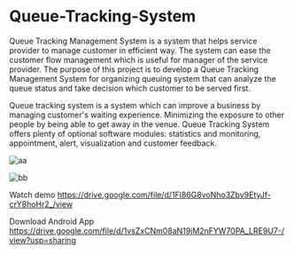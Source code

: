 # Queue-Tracking-System

Queue Tracking Management System is a system that helps service provider to manage customer in efficient way. The system can ease the customer flow management which is useful for manager of the service provider. The purpose of this project is to develop a Queue Tracking Management System for organizing queuing system that can analyze the queue status and take decision which customer to be served first.

Queue tracking system is a system which can improve a business by managing customer's waiting experience. Minimizing the exposure to other people by being able to get away in the venue. Queue Tracking System offers plenty of optional software modules: statistics and monitoring, appointment, alert, visualization and customer feedback.

![aa](https://user-images.githubusercontent.com/100606016/158040887-30e5273f-3604-4a21-aad5-344571bece51.PNG)


![bb](https://user-images.githubusercontent.com/100606016/158040888-12cfd544-dcd3-474d-a269-03748ebefa21.PNG)

Watch demo 
https://drive.google.com/file/d/1Fl86G8voNho3Zbv9EtyJf-crY8hoHr2_/view

Download Android App
https://drive.google.com/file/d/1vsZxCNm08aN19jM2nFYW70PA_LRE9U7-/view?usp=sharing

